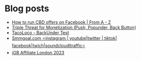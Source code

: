 # Blog posts
<!-- BLOG-POST-LIST:START -->
- [How to run CBD offers on Facebook | From A - Z](https://afflift.com/f/threads/how-to-run-cbd-offers-on-facebook-from-a-z.10082/)
- [Triple Threat for Monetization &lpar;Push, Popunder, Back Button&rpar;](https://afflift.com/f/threads/triple-threat-for-monetization-push-popunder-back-button.10063/)
- [TacoLoco - BackUnder Test](https://afflift.com/f/threads/tacoloco-backunder-test.10080/)
- [Smmgoal.com ⭐instagram | youtube|twitter | tiktok| facebook|twich|soundcloudltraffic⭐](https://afflift.com/f/threads/smmgoal-com-%E2%AD%90instagram-youtube-twitter-tiktok-facebook-twich-soundcloudltraffic%E2%AD%90.6393/)
- [iGB Affiliate London 2023](https://afflift.com/f/threads/igb-affiliate-london-2023.10075/)
<!-- BLOG-POST-LIST:END -->
